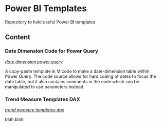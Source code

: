 # Power BI Templates
Repository to hold useful Power BI templates

## Content
### Date Dimension Code for Power Query
_[date dimension power query](https://github.com/codyaholmes/power-bi-templates/blob/main/trend%20measure%20templates%20dax)_

A copy-paste template in M code to make a date-dimension table within Power Query. The code source allows for hard coding of dates to focus the date table, but it also contains comments in the code which can be manipulated to use parameters instead.

### Trend Measure Templates DAX
_[trend measure templates dax](https://github.com/codyaholmes/power-bi-templates/blob/main/date%20dimension%20power%20query)_

blah blah
